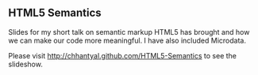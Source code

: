 ## HTML5 Semantics

Slides for my short talk on semantic markup HTML5 has brought and how we can make our code more meaningful. I have also included Microdata. 

Please visit http://chhantyal.github.com/HTML5-Semantics to see the slideshow. 
